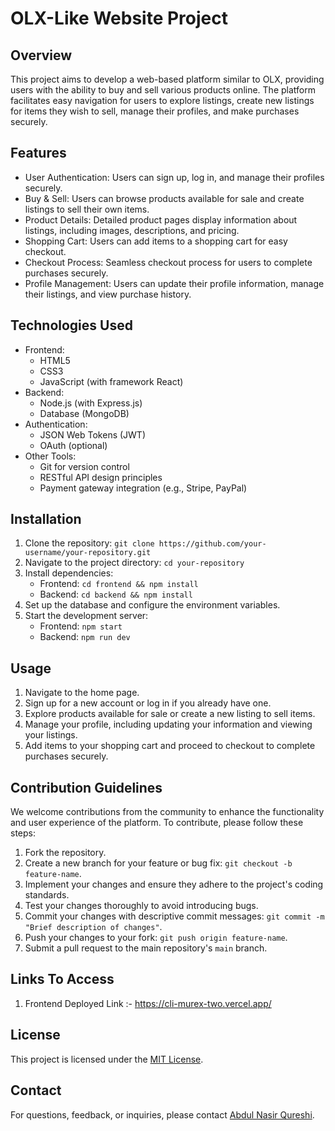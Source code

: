 # OLX-Like Website Project

## Overview
This project aims to develop a web-based platform similar to OLX, providing users with the ability to buy and sell various products online. The platform facilitates easy navigation for users to explore listings, create new listings for items they wish to sell, manage their profiles, and make purchases securely.

## Features
- User Authentication: Users can sign up, log in, and manage their profiles securely.
- Buy & Sell: Users can browse products available for sale and create listings to sell their own items.
- Product Details: Detailed product pages display information about listings, including images, descriptions, and pricing.
- Shopping Cart: Users can add items to a shopping cart for easy checkout.
- Checkout Process: Seamless checkout process for users to complete purchases securely.
- Profile Management: Users can update their profile information, manage their listings, and view purchase history.

## Technologies Used
- Frontend:
  - HTML5
  - CSS3
  - JavaScript (with framework React)
- Backend:
  - Node.js (with Express.js)
  - Database (MongoDB)
- Authentication:
  - JSON Web Tokens (JWT)
  - OAuth (optional)
- Other Tools:
  - Git for version control
  - RESTful API design principles
  - Payment gateway integration (e.g., Stripe, PayPal)

## Installation
1. Clone the repository: `git clone https://github.com/your-username/your-repository.git`
2. Navigate to the project directory: `cd your-repository`
3. Install dependencies:
   - Frontend: `cd frontend && npm install`
   - Backend: `cd backend && npm install`
4. Set up the database and configure the environment variables.
5. Start the development server:
   - Frontend: `npm start`
   - Backend: `npm run dev`

## Usage
1. Navigate to the home page.
2. Sign up for a new account or log in if you already have one.
3. Explore products available for sale or create a new listing to sell items.
4. Manage your profile, including updating your information and viewing your listings.
5. Add items to your shopping cart and proceed to checkout to complete purchases securely.

## Contribution Guidelines
We welcome contributions from the community to enhance the functionality and user experience of the platform. To contribute, please follow these steps:
1. Fork the repository.
2. Create a new branch for your feature or bug fix: `git checkout -b feature-name`.
3. Implement your changes and ensure they adhere to the project's coding standards.
4. Test your changes thoroughly to avoid introducing bugs.
5. Commit your changes with descriptive commit messages: `git commit -m "Brief description of changes"`.
6. Push your changes to your fork: `git push origin feature-name`.
7. Submit a pull request to the main repository's `main` branch.

## Links To Access
1. Frontend Deployed Link :- https://cli-murex-two.vercel.app/

## License
This project is licensed under the [MIT License](LICENSE).

## Contact
For questions, feedback, or inquiries, please contact [Abdul Nasir Qureshi](qnasir575.com).

